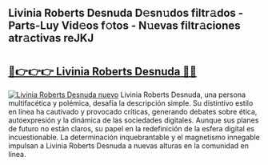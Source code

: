 ## Livinia Roberts Desnuda D𝚎sn𝚞dos filtr𝚊dos - Parts-Luy Vid𝚎os f𝚘tos - N𝚞evas filtr𝚊ciones atr𝚊ctivas reJKJ

# <h2><a href="http://mb1yoo.tromn.icu/?c=Livinia+Roberts+Desnuda">🔗👉👉👉 Livinia Roberts Desnuda 🔗🔗</a></h2>

[![Livinia Roberts Desnuda nuevo](https://i.imgur.com/pEAQMta.gif)](http://mb1yoo.tromn.icu/?c=Livinia+Roberts+Desnuda)
Livinia Roberts Desnuda, una persona multifacética y polémica, desafía la descripción simple. Su distintivo estilo en línea ha cautivado y provocado críticas, generando debates sobre ética, autoexpresión y la dinámica de las sociedades digitales. Aunque sus planes de futuro no están claros, su papel en la redefinición de la esfera digital es incuestionable. La determinación inquebrantable y el magnetismo innegable impulsan a Livinia Roberts Desnuda a nuevas alturas en la comunidad en línea.
